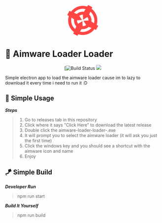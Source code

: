 <div align="center"><img style="height: 100px;" src="assets/logo.png"></div>


# 🎡 Aimware Loader Loader

<div align="center">

[![Build Status](https://cdn.discordapp.com/attachments/760822494419484672/1048308584578027560/image.png) <img src="https://img.shields.io/badge/Version-1.2.5-green.svg?style=flat&logo=github">

</div>

Simple electron app to load the aimware loader cause im to lazy to download it every time i need to run it :D 

## 🎯 Simple Usage

***Steps***
 > 1. Go to releases tab in this repository
 > 2. Click where it says "Click Here" to download the latest release
 > 3. Double click the aimware-loader-loader-<version>.exe
 > 4. It will prompt you to select the aimware loader (it will ask you just the first time)
 > 5. Click the windows key and you should see a shortcut with the aimware icon and name
 > 6. Enjoy

## 🪁 Simple Build

***Developer Run***

> npm run start

***Build It Yourself***

> npm run build
